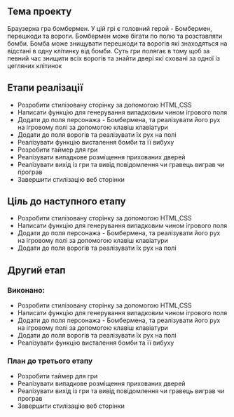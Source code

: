 <h2>Тема проекту</h1>
Браузерна гра бомбермен. У цій грі є головний герой - Бомбермен, перешкоди та вороги. Бомбермен може бігати по полю та розставляти бомби. Бомба може знищувати перешкоди та ворогів які знаходяться на відстані в одну клітинку від бомби. Суть гри полягає в тому щоб за певний час знищити всіх ворогів та знайти двері які сховані за одної із цегляних клітинок
<h2>Етапи реалізації</h1>
<ul>
    <li>Розробити стилізовану сторінку за допомогою HTML,CSS</li>
    <li>Написати функцію для генерування випадковим чином ігрового поля</li>
    <li>Додати до поля персонажа - Бомбермена, та реалізувати його рух на ігровому полі за допомогою клавіш клавіатури</li>
    <li>Додати до поля ворогів та реалізувати їх рух на полі</li>
    <li>Реалізувати функцію висталення бомби та її вибуху</li>
    <li>Розробити таймер для гри</li>
    <li>Реалізувати випадкове розміщення прихованих дверей</li>
    <li>Реалізувати вихід із гри та вивід повідомлення чи гравець виграв чи програв
    <li>Завершити стилізацію веб сторінки</li>
</ul>
<h2>Ціль до наступного етапу</h1>
<ul>
    <li>Розробити стилізовану сторінку за допомогою HTML,CSS</li>
    <li>Написати функцію для генерування випадковим чином ігрового поля</li>
    <li>Додати до поля персонажа - Бомбермена, та реалізувати його рух на ігровому полі за допомогою клавіш клавіатури</li>
    <li>Додати до поля ворогів та реалізувати їх рух на полі</li>
</ul>  

<h2>Другий етап</h2>
<h3>Виконано:</h3>
<ul>
<li>Розробити стилізовану сторінку за допомогою HTML,CSS</li>
    <li>Написати функцію для генерування випадковим чином ігрового поля</li>
    <li>Додати до поля персонажа - Бомбермена, та реалізувати його рух на ігровому полі за допомогою клавіш клавіатури</li>
    <li>Додати до поля ворогів та реалізувати їх рух на полі</li>
    <li>Реалізувати функцію висталення бомби та її вибуху</li>
</ul>
<h3>План до третього етапу</h3>
<ul>
<li>Розробити таймер для гри</li>
    <li>Реалізувати випадкове розміщення прихованих дверей</li>
    <li>Реалізувати вихід із гри та вивід повідомлення чи гравець виграв чи програв
    <li>Завершити стилізацію веб сторінки</li>
